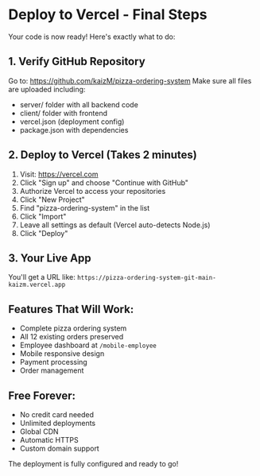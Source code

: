 # Deploy to Vercel - Final Steps

Your code is now ready! Here's exactly what to do:

## 1. Verify GitHub Repository
Go to: https://github.com/kaizM/pizza-ordering-system
Make sure all files are uploaded including:
- server/ folder with all backend code
- client/ folder with frontend
- vercel.json (deployment config)
- package.json with dependencies

## 2. Deploy to Vercel (Takes 2 minutes)
1. Visit: https://vercel.com
2. Click "Sign up" and choose "Continue with GitHub"
3. Authorize Vercel to access your repositories
4. Click "New Project"
5. Find "pizza-ordering-system" in the list
6. Click "Import"
7. Leave all settings as default (Vercel auto-detects Node.js)
8. Click "Deploy"

## 3. Your Live App
You'll get a URL like: `https://pizza-ordering-system-git-main-kaizm.vercel.app`

## Features That Will Work:
- Complete pizza ordering system
- All 12 existing orders preserved
- Employee dashboard at `/mobile-employee`
- Mobile responsive design
- Payment processing
- Order management

## Free Forever:
- No credit card needed
- Unlimited deployments
- Global CDN
- Automatic HTTPS
- Custom domain support

The deployment is fully configured and ready to go!